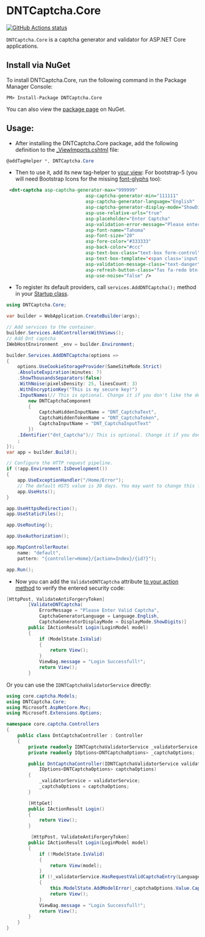 # DNTCaptcha.Core

<p align="left">
  <a href="https://github.com/VahidN/DNTCaptcha.Core">
     <img alt="GitHub Actions status" src="https://github.com/VahidN/DNTCaptcha.Core/workflows/.NET%20Core%20Build/badge.svg">
  </a>
</p>

`DNTCaptcha.Core` is a captcha generator and validator for ASP.NET Core applications.

## Install via NuGet

To install DNTCaptcha.Core, run the following command in the Package Manager Console:

```
PM> Install-Package DNTCaptcha.Core
```

You can also view the [package page](http://www.nuget.org/packages/DNTCaptcha.Core/) on NuGet.

## Usage:

- After installing the DNTCaptcha.Core package, add the following definition to the [\_ViewImports.cshtml](/src/DNTCaptcha.TestWebApp/Views/_ViewImports.cshtml) file:

```csharp
@addTagHelper *, DNTCaptcha.Core
```

- Then to use it, add its new tag-helper to [your view](/src/DNTCaptcha.TestWebApp/Views/Home/_LoginFormBody.cshtml):
For bootstrap-5 (you will need Bootstrap Icons for the missing [font-glyphs](https://icons.getbootstrap.com/) too):

```xml
 <dnt-captcha asp-captcha-generator-max="999999"
                             asp-captcha-generator-min="111111"
                             asp-captcha-generator-language="English"
                             asp-captcha-generator-display-mode="ShowDigits"
                             asp-use-relative-urls="true"
                             asp-placeholder="Enter Captcha"
                             asp-validation-error-message="Please enter the security code."
                             asp-font-name="Tahoma"
                             asp-font-size="20"
                             asp-fore-color="#333333"
                             asp-back-color="#ccc"
                             asp-text-box-class="text-box form-control"
                             asp-text-box-template="<span class='input-group-prepend'><span class='form-group-text'></span></span>{0}"
                             asp-validation-message-class="text-danger"
                             asp-refresh-button-class="fas fa-redo btn-sm"
                             asp-use-noise="false" />
```

- To register its default providers, call `services.AddDNTCaptcha();` method in your [Startup class](/src/DNTCaptcha.TestWebApp/Startup.cs).

```csharp
using DNTCaptcha.Core;

var builder = WebApplication.CreateBuilder(args);

// Add services to the container.
builder.Services.AddControllersWithViews();
// Add Dnt captcha
IWebHostEnvironment _env = builder.Environment;

builder.Services.AddDNTCaptcha(options =>
{
    options.UseCookieStorageProvider(SameSiteMode.Strict)
    .AbsoluteExpiration(minutes: 7)
    .ShowThousandsSeparators(false)
    .WithNoise(pixelsDensity: 25, linesCount: 3)
    .WithEncryptionKey("This is my secure key!")
    .InputNames(// This is optional. Change it if you don't like the default names.
        new DNTCaptchaComponent
        {
            CaptchaHiddenInputName = "DNT_CaptchaText",
            CaptchaHiddenTokenName = "DNT_CaptchaToken",
            CaptchaInputName = "DNT_CaptchaInputText"
        })
    .Identifier("dnt_Captcha")// This is optional. Change it if you don't like its default name.
    ;
});
var app = builder.Build();

// Configure the HTTP request pipeline.
if (!app.Environment.IsDevelopment())
{
    app.UseExceptionHandler("/Home/Error");
    // The default HSTS value is 30 days. You may want to change this for production scenarios, see https://aka.ms/aspnetcore-hsts.
    app.UseHsts();
}

app.UseHttpsRedirection();
app.UseStaticFiles();

app.UseRouting();

app.UseAuthorization();

app.MapControllerRoute(
    name: "default",
    pattern: "{controller=Home}/{action=Index}/{id?}");

app.Run();

```

- Now you can add the `ValidateDNTCaptcha` attribute [to your action method](/src/DNTCaptcha.TestWebApp/Controllers/HomeController.cs) to verify the entered security code:

```csharp
[HttpPost, ValidateAntiForgeryToken]
        [ValidateDNTCaptcha(
            ErrorMessage = "Please Enter Valid Captcha",
            CaptchaGeneratorLanguage = Language.English,
            CaptchaGeneratorDisplayMode = DisplayMode.ShowDigits)]
        public IActionResult Login(LoginModel model)
        {
            if (ModelState.IsValid)
            {
                return View();
            }
            ViewBag.message = "Login Successfull!";
            return View();
        }
```

Or you can use the `IDNTCaptchaValidatorService` directly:

```csharp
using core.captcha.Models;
using DNTCaptcha.Core;
using Microsoft.AspNetCore.Mvc;
using Microsoft.Extensions.Options;

namespace core.captcha.Controllers
{
    public class DntCaptchaController : Controller
    {
        private readonly IDNTCaptchaValidatorService _validatorService;
        private readonly IOptions<DNTCaptchaOptions> _captchaOptions;

        public DntCaptchaController(IDNTCaptchaValidatorService validatorService,
            IOptions<DNTCaptchaOptions> captchaOptions)
        {
            _validatorService = validatorService;
            _captchaOptions = captchaOptions;
        }

        [HttpGet]
        public IActionResult Login()
        {
            return View();
        }

         [HttpPost, ValidateAntiForgeryToken]
        public IActionResult Login(LoginModel model)
        {
            if (!ModelState.IsValid)
            {
                return View(model);
            }
            if (!_validatorService.HasRequestValidCaptchaEntry(Language.English, DisplayMode.ShowDigits))
            {
                this.ModelState.AddModelError(_captchaOptions.Value.CaptchaComponent.CaptchaInputName, "Please Enter Valid Captcha.");
                return View();
            }
            ViewBag.message = "Login Successfull!";
            return View();
        }
    }
}

```
